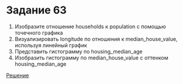 # Задание 63

1. Изобразите отношение households к population с помощью точечного графика
2. Визуализировать longitude по отношения к median_house_value, используя линейный график
3. Представить гистограмму по housing_median_age
4. Изобразить гистограмму по median_house_value с оттенком housing_median_age

[Решение](https://colab.research.google.com/drive/1ayfk7kVvLB9Tk8-uv-UMVc1ksNSccgnO?usp=sharing)